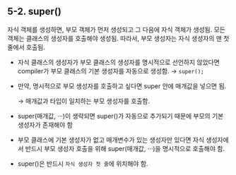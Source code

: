 ## 5-2. super()

자식 객체를 생성하면, 부모 객체가 먼저 생성되고 그 다음에 자식 객체가 생성됨. 모든 객체는 클래스의 생성자를 호출해야 생성됨. 따라서, 부모 생성자는 자식 생성자의 맨 첫 줄에서 호출됨.

- 자식 클래스의 생성자가 부모 클래스의 생성자를 명시적으로 선언하지 않았다면 compiler가 부모 클래스의 기본 생성자를 자동으로 생성함. → `super();`
- 만약, 명시적으로 부모 생성자를 호출하고 싶다면 super 안에 매개값을 넣으면 됨.
    
    → 매개값과 타입이 일치하는 부모 생성자를 호출함.
    
- super(매개값, ···)이 생략되면 super()가 자동으로 추가되기 때문에 부모의 기본 생성자가 존재해야 함
- 부모 클래스에 기본 생성자가 없고 매개변수가 있는 생성자만 있다면 자식 생성자에서 반드시 부모 생성자 호출을 위해 super(매개값, ···)을 명시적으로 호출해야 함.
- super()은 반드시 `자식 생성자 첫 줄`에 위치해야 함.